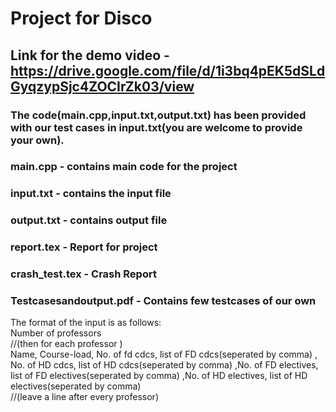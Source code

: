 # Project for Disco<br />
## Link for the demo video - https://drive.google.com/file/d/1i3bq4pEK5dSLdGyqzypSjc4ZOCIrZk03/view <br />
### The code(main.cpp,input.txt,output.txt) has been provided with our test cases in input.txt(you are welcome to provide your own).

### main.cpp - contains main code for the project
### input.txt - contains the input file
### output.txt - contains output file
### report.tex - Report for project
### crash_test.tex - Crash Report
### Testcasesandoutput.pdf - Contains few testcases of our own

The format of the input is as follows:<br />
Number of professors<br />
//(then for each professor )<br />
Name, Course-load, No. of fd cdcs, list of FD cdcs(seperated by comma) , No. of HD cdcs, list of HD cdcs(seperated by comma) ,No. of FD electives, list of FD electives(seperated by comma) ,No. of HD electives, list of HD electives(seperated by comma) <br />
//(leave a line after every professor)


